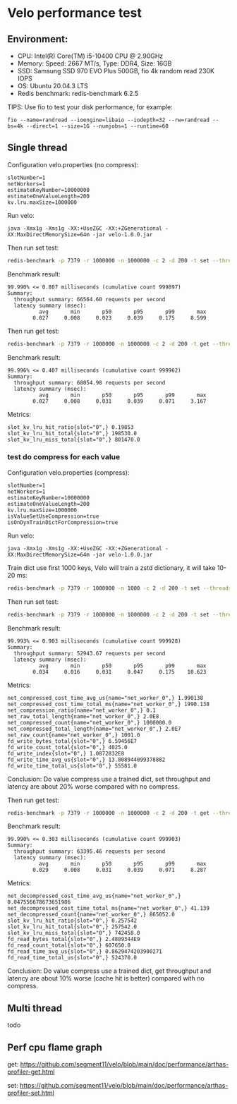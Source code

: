 # Velo performance test

## Environment:

- CPU: Intel(R) Core(TM) i5-10400 CPU @ 2.90GHz
- Memory: Speed: 2667 MT/s, Type: DDR4, Size: 16GB
- SSD: Samsung SSD 970 EVO Plus 500GB, fio 4k random read 230K IOPS
- OS: Ubuntu 20.04.3 LTS
- Redis benchmark: redis-benchmark 6.2.5

TIPS: Use fio to test your disk performance, for example:

```shell
fio --name=randread --ioengine=libaio --iodepth=32 --rw=randread --bs=4k --direct=1 --size=1G --numjobs=1 --runtime=60
```

## Single thread

Configuration velo.properties (no compress):
```properties
slotNumber=1
netWorkers=1
estimateKeyNumber=10000000
estimateOneValueLength=200
kv.lru.maxSize=1000000
```

Run velo:
```shell
java -Xmx1g -Xms1g -XX:+UseZGC -XX:+ZGenerational -XX:MaxDirectMemorySize=64m -jar velo-1.0.0.jar
```

Then run set test:
```bash
redis-benchmark -p 7379 -r 1000000 -n 1000000 -c 2 -d 200 -t set --threads 1
```

Benchmark result:
```code
99.990% <= 0.807 milliseconds (cumulative count 999897)
Summary:
  throughput summary: 66564.60 requests per second
  latency summary (msec):
          avg       min       p50       p95       p99       max
        0.027     0.008     0.023     0.039     0.175     8.599
```

Then run get test:
```bash
redis-benchmark -p 7379 -r 1000000 -n 1000000 -c 2 -d 200 -t get --threads 1
```

Benchmark result:
```code
99.996% <= 0.407 milliseconds (cumulative count 999962)
Summary:
  throughput summary: 68054.98 requests per second
  latency summary (msec):
          avg       min       p50       p95       p99       max
        0.027     0.008     0.031     0.039     0.071     3.167
```

Metrics:
```text
slot_kv_lru_hit_ratio{slot="0",} 0.19853
slot_kv_lru_hit_total{slot="0",} 198530.0
slot_kv_lru_miss_total{slot="0",} 801470.0
```

### test do compress for each value

Configuration velo.properties (compress):
```properties
slotNumber=1
netWorkers=1
estimateKeyNumber=10000000
estimateOneValueLength=200
kv.lru.maxSize=1000000
isValueSetUseCompression=true
isOnDynTrainDictForCompression=true
```

Run velo:
```shell
java -Xmx1g -Xms1g -XX:+UseZGC -XX:+ZGenerational -XX:MaxDirectMemorySize=64m -jar velo-1.0.0.jar
```

Train dict use first 1000 keys, Velo will train a zstd dictionary, it will take 10-20 ms:
```bash
redis-benchmark -p 7379 -r 1000000 -n 1000 -c 2 -d 200 -t set --threads 1
```

Then run set test:
```bash
redis-benchmark -p 7379 -r 1000000 -n 1000000 -c 2 -d 200 -t set --threads 1
```

Benchmark result:
```code
99.993% <= 0.903 milliseconds (cumulative count 999928)
Summary:
  throughput summary: 52943.67 requests per second
  latency summary (msec):
          avg       min       p50       p95       p99       max
        0.034     0.016     0.031     0.047     0.175    10.623
```

Metrics:
```text
net_compressed_cost_time_avg_us{name="net_worker_0",} 1.990138
net_compressed_cost_time_total_ms{name="net_worker_0",} 1990.138
net_compression_ratio{name="net_worker_0",} 0.1
net_raw_total_length{name="net_worker_0",} 2.0E8
net_compressed_count{name="net_worker_0",} 1000000.0
net_compressed_total_length{name="net_worker_0",} 2.0E7
net_raw_count{name="net_worker_0",} 1001.0
fd_write_bytes_total{slot="0",} 6.59456E7
fd_write_count_total{slot="0",} 4025.0
fd_write_index{slot="0",} 1.0872832E8
fd_write_time_avg_us{slot="0",} 13.808944099378882
fd_write_time_total_us{slot="0",} 55581.0
```

Conclusion:
Do value compress use a trained dict, set throughput and latency are about 20% worse compared with no compress.

Then run get test:
```bash
redis-benchmark -p 7379 -r 1000000 -n 1000000 -c 2 -d 200 -t get --threads 1
```

Benchmark result:
```code
99.990% <= 0.303 milliseconds (cumulative count 999903)
Summary:
  throughput summary: 63395.46 requests per second
  latency summary (msec):
          avg       min       p50       p95       p99       max
        0.029     0.008     0.031     0.039     0.071     8.287
```

Metrics:
```text
net_decompressed_cost_time_avg_us{name="net_worker_0",} 0.047556678673651986
net_decompressed_cost_time_total_ms{name="net_worker_0",} 41.139
net_decompressed_count{name="net_worker_0",} 865052.0
slot_kv_lru_hit_ratio{slot="0",} 0.257542
slot_kv_lru_hit_total{slot="0",} 257542.0
slot_kv_lru_miss_total{slot="0",} 742458.0
fd_read_bytes_total{slot="0",} 2.4889344E9
fd_read_count_total{slot="0",} 607650.0
fd_read_time_avg_us{slot="0",} 0.8629474203900271
fd_read_time_total_us{slot="0",} 524370.0
```

Conclusion:
Do value compress use a trained dict, get throughput and latency are about 10% worse (cache hit is better) compared with no compress.

## Multi thread

todo

## Perf cpu flame graph

get:
https://github.com/segment11/velo/blob/main/doc/performance/arthas-profiler-get.html

set:
https://github.com/segment11/velo/blob/main/doc/performance/arthas-profiler-set.html
